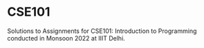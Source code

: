 # CSE101
 Solutions to Assignments for CSE101: Introduction to Programming conducted in Monsoon 2022 at IIIT Delhi.
